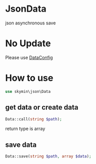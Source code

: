# JsonData
json asynchronous save

# No Update
Please use [DataConfig](https://github.com/sky-min/DataConfig)

# How to use
```php
use skymin\json\Data
```
## get data or create data
```php
Data::call(string $path);
```
return type is array
## save data
```php
Data::save(string $path, array $data);
```
